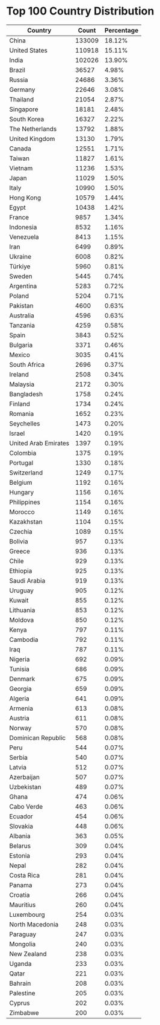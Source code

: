 # Top 100 Country Distribution
| Country | Count | Percentage |
|----|----|----|
| China | 133009 | 18.12% |
| United States | 110918 | 15.11% |
| India | 102026 | 13.90% |
| Brazil | 36527 | 4.98% |
| Russia | 24686 | 3.36% |
| Germany | 22646 | 3.08% |
| Thailand | 21054 | 2.87% |
| Singapore | 18181 | 2.48% |
| South Korea | 16327 | 2.22% |
| The Netherlands | 13792 | 1.88% |
| United Kingdom | 13130 | 1.79% |
| Canada | 12551 | 1.71% |
| Taiwan | 11827 | 1.61% |
| Vietnam | 11236 | 1.53% |
| Japan | 11029 | 1.50% |
| Italy | 10990 | 1.50% |
| Hong Kong | 10579 | 1.44% |
| Egypt | 10438 | 1.42% |
| France | 9857 | 1.34% |
| Indonesia | 8532 | 1.16% |
| Venezuela | 8413 | 1.15% |
| Iran | 6499 | 0.89% |
| Ukraine | 6008 | 0.82% |
| Türkiye | 5960 | 0.81% |
| Sweden | 5445 | 0.74% |
| Argentina | 5283 | 0.72% |
| Poland | 5204 | 0.71% |
| Pakistan | 4600 | 0.63% |
| Australia | 4596 | 0.63% |
| Tanzania | 4259 | 0.58% |
| Spain | 3843 | 0.52% |
| Bulgaria | 3371 | 0.46% |
| Mexico | 3035 | 0.41% |
| South Africa | 2696 | 0.37% |
| Ireland | 2508 | 0.34% |
| Malaysia | 2172 | 0.30% |
| Bangladesh | 1758 | 0.24% |
| Finland | 1734 | 0.24% |
| Romania | 1652 | 0.23% |
| Seychelles | 1473 | 0.20% |
| Israel | 1420 | 0.19% |
| United Arab Emirates | 1397 | 0.19% |
| Colombia | 1375 | 0.19% |
| Portugal | 1330 | 0.18% |
| Switzerland | 1249 | 0.17% |
| Belgium | 1192 | 0.16% |
| Hungary | 1156 | 0.16% |
| Philippines | 1154 | 0.16% |
| Morocco | 1149 | 0.16% |
| Kazakhstan | 1104 | 0.15% |
| Czechia | 1089 | 0.15% |
| Bolivia | 957 | 0.13% |
| Greece | 936 | 0.13% |
| Chile | 929 | 0.13% |
| Ethiopia | 925 | 0.13% |
| Saudi Arabia | 919 | 0.13% |
| Uruguay | 905 | 0.12% |
| Kuwait | 855 | 0.12% |
| Lithuania | 853 | 0.12% |
| Moldova | 850 | 0.12% |
| Kenya | 797 | 0.11% |
| Cambodia | 792 | 0.11% |
| Iraq | 787 | 0.11% |
| Nigeria | 692 | 0.09% |
| Tunisia | 686 | 0.09% |
| Denmark | 675 | 0.09% |
| Georgia | 659 | 0.09% |
| Algeria | 641 | 0.09% |
| Armenia | 613 | 0.08% |
| Austria | 611 | 0.08% |
| Norway | 570 | 0.08% |
| Dominican Republic | 568 | 0.08% |
| Peru | 544 | 0.07% |
| Serbia | 540 | 0.07% |
| Latvia | 512 | 0.07% |
| Azerbaijan | 507 | 0.07% |
| Uzbekistan | 489 | 0.07% |
| Ghana | 474 | 0.06% |
| Cabo Verde | 463 | 0.06% |
| Ecuador | 454 | 0.06% |
| Slovakia | 448 | 0.06% |
| Albania | 363 | 0.05% |
| Belarus | 309 | 0.04% |
| Estonia | 293 | 0.04% |
| Nepal | 282 | 0.04% |
| Costa Rica | 281 | 0.04% |
| Panama | 273 | 0.04% |
| Croatia | 266 | 0.04% |
| Mauritius | 260 | 0.04% |
| Luxembourg | 254 | 0.03% |
| North Macedonia | 248 | 0.03% |
| Paraguay | 247 | 0.03% |
| Mongolia | 240 | 0.03% |
| New Zealand | 238 | 0.03% |
| Uganda | 233 | 0.03% |
| Qatar | 221 | 0.03% |
| Bahrain | 208 | 0.03% |
| Palestine | 205 | 0.03% |
| Cyprus | 202 | 0.03% |
| Zimbabwe | 200 | 0.03% |
